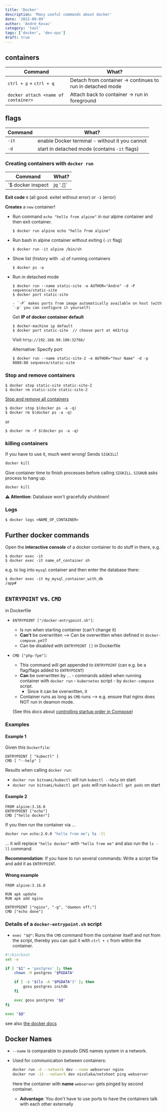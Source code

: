 ```yaml
---
title: 'Docker'
description: 'Many useful commands about docker'
date: '2022-09-09'
author: 'André Kovac'
category: 'tool'
tags: ['docker', 'dev-ops']
draft: true
---
```


## containers

| Command                             | What?                                                      |
| ----------------------------------- | ---------------------------------------------------------- |
| `ctrl + p` + `ctrl + q`             | Detach from container -> continues to run in detached mode |
| `docker attach <name of container>` | Attach back to container -> run in foreground              |

## flags

| Command | What?                                          |
| ------- | ---------------------------------------------- |
| `-it`   | enable Docker terminal - without it you cannot |
| `-d`    | start in detached mode (contains `-it` flags)  |

### Creating containers with `docker run`

| Command            | What?    |
| ------------------ | -------- |
| `\$ docker inspect | jq '.[]` | Show details like defined CMD and entrypoint of an image |

**Exit code** `0` (all good. exitet without error) or `-1` (error)

**Creates** a `new` container!

- Run command `echo "hello from alpine"` in our alpine container and then exit container.

      $ docker run alpine echo "hello from alpine"

- Run bash in alpine container without exiting (`-it` flag)

      $ docker run -it alpine /bin/sh

- Show list (history with `-a`) of running containers

      $ docker ps -a

- Run in detached mode

      $ docker run --name static-site -e AUTHOR="Andre" -d -P seqvence/static-site
      $ docker port static-site

      - `-P` makes ports from image automatically available on host (with `-p` you can configure it yourself)

  Get **IP of docker container default**

      $ docker-machine ip default
      $ docker port static-site  // choose port at 443/tcp

  Visit `http://192.168.99.100:32768/`

  Alternative: Specify port

      $ docker run --name static-site-2 -e AUTHOR="Your Name" -d -p 8888:80 seqvence/static-site

### Stop and remove containers

    $ docker stop static-site static-site-2
    $ docker rm static-site static-site-2

[Stop and remove all containers](https://coderwall.com/p/ewk0mq/stop-remove-all-docker-containers)

    $ docker stop $(docker ps -a -q)
    $ docker rm $(docker ps -a -q)

or

    $ docker rm -f $(docker ps -a -q)

### killing containers

If you have to use it, much went wrong! Sends `SIGKILL`!

```bash
docker kill
```

Give container time to finish processes before calling `SIGKILL`.
`SIGHUB` asks process to hang up.

```bash
docker kill
```

**⚠️ Attention**: Database won't gracefully shutdown!

### Logs

    $ docker logs <NAME_OF_CONTAINER>

## Further docker commands

Open the **interactive console** of a docker container to do stuff in there, e.g.

    $ docker exec -it
    $ docker exec -it name_of_container sh

e.g. to log into `mysql` container and then enter the database there:

    $ docker exec -it my_mysql_container_with_db
    /app#


## `ENTRYPOINT` vs. `CMD`

in Dockerfile

- `ENTRYPOINT ["/docker-entrypoint.sh"]`:

  - Is run when starting container (can't change it)
  - **Can't** be overwritten --> Can be overwritten when defined in `docker-compose.yml`!!
  - Can be disabled with `ENTRYPOINT []` in Dockerfile

* `CMD ["php-fpm"]`:

  - This command will get appended to `ENTRYPOINT` (can e.g. be a flag/flags added to `ENTRYPOINT`)
  - **Can** be overwritten by ... - commands added when running container with `docker run` - `kubernetes` script - by `docker-compose` script.
    - Since it can be overwritten, it
  - Container runs as long as `CMD` runs --> e.g. ensure that nginx does NOT run in deamon mode.

  (See this docs about [controlling startup order in Compose](https://docs.docker.com/compose/startup-order/))

### Examples

#### Example 1

Given this `Dockerfile`:

```Dockerfile:title=Dockerfile
ENTRYPOINT [ "kubectl" ]
CMD [ "--help" ]
```

Results when calling `docker run`:

- `docker run bitnami/kubectl` will run `kubectl --help` on start
- `docker run bitnami/kubectl get pods` will run `kubectl get pods` on start

#### Example 2

```Dockerfile:title=Dockerfile
FROM alpine:3.16.0
ENTRYPOINT ["echo"]
CMD ["hello docker"]
```

If you then run the container via ...

```sh
docker run echo:2.0.0 "hello from me"; ls -ll
```

... it will replace `"hello docker"` with `"hello from me"` and also run the `ls -ll` command.

**Recommendation**: If you have to run several commands: Write a script file and add it as `ENTRYPOINT`.

#### Wrong example

```Dockerfile:title=Dockerfile
FROM alpine:3.16.0

RUN apk update
RUN apk add nginx

ENTRYPOINT ["nginx", "-g", "daemon off;"]
CMD ["echo done"]
```

### Details of a `docker-entrypoint.sh` script

- `exec "$@"`: Runs the `CMD` command from the container itself and not from the script, thereby you can quit it with `ctrl + c` from within the container.

```bash
#!/bin/bash
set -e

if [ "$1" = 'postgres' ]; then
    chown -R postgres "$PGDATA"

    if [ -z "$(ls -A "$PGDATA")" ]; then
        gosu postgres initdb
    fi

    exec gosu postgres "$@"
fi

exec "$@"
```

see also [the docker docs](https://docs.docker.com/engine/reference/builder/)

## Docker Names

- `--name` is comparable to pseudo DNS names system in a network.
- Used for communication between containers:
  
  ```bash
  docker run -d --network dev --name webserver nginx
  docker run -it --network dev nicolaka/netshoot ping webserver
  ```

  Here the container with **name** `webserver` gets pinged by second container.

  - **Advantage**: You don't have to use ports to have the containers talk with each other externally

